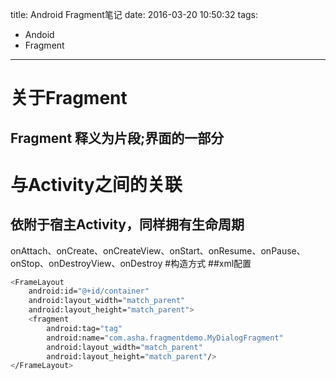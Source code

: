 title: Android Fragment笔记
date: 2016-03-20 10:50:32
tags:
- Andoid
- Fragment
---
# 关于Fragment
## Fragment 释义为片段;界面的一部分 

# 与Activity之间的关联 
## 依附于宿主Activity，同样拥有生命周期
onAttach、onCreate、onCreateView、onStart、onResume、onPause、onStop、onDestroyView、onDestroy
#构造方式
##xml配置
```bash
<FrameLayout
    android:id="@+id/container"
    android:layout_width="match_parent"
    android:layout_height="match_parent">
    <fragment
        android:tag="tag"
        android:name="com.asha.fragmentdemo.MyDialogFragment"
        android:layout_width="match_parent"
        android:layout_height="match_parent"/>
</FrameLayout>
```
